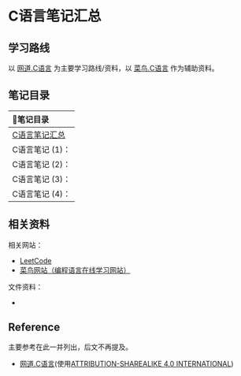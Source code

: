 # C语言笔记汇总

## 学习路线

以 [网道.C语言](https://wangdoc.com/clang/) 为主要学习路线/资料，以 [菜鸟.C语言](https://www.runoob.com/cprogramming/c-tutorial.html) 作为辅助资料。

## 笔记目录

<div class='center'>

| 📕笔记目录 |
|:-|
 | [C语言笔记汇总](Blogs\C\C语言笔记汇总.md)  |
 | C语言笔记 (1)：  |
 | C语言笔记 (2)：  |
 | C语言笔记 (3)：  |
 | C语言笔记 (4)：  |

</div>

## 相关资料

相关网站：

- [LeetCode](https://leetcode.cn/)	
- [菜鸟网站（编程语言在线学习网站）](https://www.runoob.com/)

文件资料：

- 

## Reference

主要参考在此一并列出，后文不再提及。

- [网道.C语言](https://wangdoc.com/clang/)(使用[ATTRIBUTION-SHAREALIKE 4.0 INTERNATIONAL](https://creativecommons.org/licenses/by-sa/4.0/))
